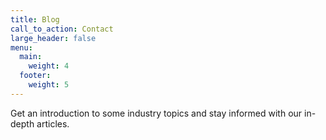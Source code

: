 ```yaml
---
title: Blog
call_to_action: Contact
large_header: false
menu:
  main:
    weight: 4
  footer:
    weight: 5
---
```


Get an introduction to some industry topics and stay informed with our in-depth articles.
